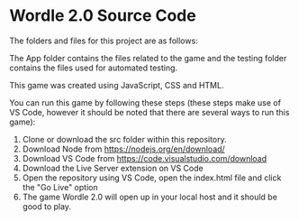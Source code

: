 # Wordle 2.0 Source Code

The folders and files for this project are as follows:

The App folder contains the files related to the game and the testing folder contains the files used for automated testing.

This game was created using JavaScript, CSS and HTML.

You can run this game by following these steps (these steps make use of VS Code, however it should be noted that there are several ways to run this game):

1) Clone or download the src folder within this repository.
2) Download Node from https://nodejs.org/en/download/
3) Download VS Code from https://code.visualstudio.com/download
4) Download the Live Server extension on VS Code
5) Open the repository using VS Code, open the index.html file and click the "Go Live" option
6) The game Wordle 2.0 will open up in your local host and it should be good to play. 